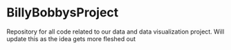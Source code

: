 # BillyBobbysProject
Repository for all code related to our data and data visualization project.  Will update this as the idea gets more fleshed out
